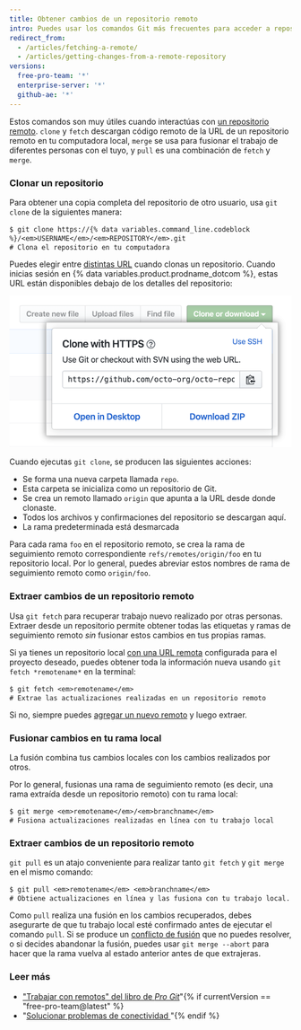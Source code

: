 ```yaml
---
title: Obtener cambios de un repositorio remoto
intro: Puedes usar los comandos Git más frecuentes para acceder a repositorios remotos.
redirect_from:
  - /articles/fetching-a-remote/
  - /articles/getting-changes-from-a-remote-repository
versions:
  free-pro-team: '*'
  enterprise-server: '*'
  github-ae: '*'
---
```


Estos comandos son muy útiles cuando interactúas con [un repositorio remoto](/articles/about-remote-repositories). `clone` y `fetch` descargan código remoto de la URL de un repositorio remoto en tu computadora local, `merge` se usa para fusionar el trabajo de diferentes personas con el tuyo, y `pull` es una combinación de `fetch` y `merge`.

### Clonar un repositorio

Para obtener una copia completa del repositorio de otro usuario, usa `git clone` de la siguientes manera:

```shell
$ git clone https://{% data variables.command_line.codeblock %}/<em>USERNAME</em>/<em>REPOSITORY</em>.git
# Clona el repositorio en tu computadora
```

Puedes elegir entre [distintas URL](/articles/which-remote-url-should-i-use) cuando clonas un repositorio. Cuando inicias sesión en {% data variables.product.prodname_dotcom %}, estas URL están disponibles debajo de los detalles del repositorio:

![Lista de URL remotas](/assets/images/help/repository/remotes-url.png)

Cuando ejecutas `git clone`, se producen las siguientes acciones:
- Se forma una nueva carpeta llamada `repo`.
- Esta carpeta se inicializa como un repositorio de Git.
- Se crea un remoto llamado `origin` que apunta a la URL desde donde clonaste.
- Todos los archivos y confirmaciones del repositorio se descargan aquí.
- La rama predeterminada está desmarcada

Para cada rama `foo` en el repositorio remoto, se crea la rama de seguimiento remoto correspondiente `refs/remotes/origin/foo` en tu repositorio local. Por lo general, puedes abreviar estos nombres de rama de seguimiento remoto como `origin/foo`.

### Extraer cambios de un repositorio remoto

Usa `git fetch` para recuperar trabajo nuevo realizado por otras personas. Extraer desde un repositorio permite obtener todas las etiquetas y ramas de seguimiento remoto *sin* fusionar estos cambios en tus propias ramas.

Si ya tienes un repositorio local [con una URL remota](/articles/adding-a-remote) configurada para el proyecto deseado, puedes obtener toda la información nueva usando `git fetch *remotename*` en la terminal:

```shell
$ git fetch <em>remotename</em>
# Extrae las actualizaciones realizadas en un repositorio remoto
```

Si no, siempre puedes [agregar un nuevo remoto](/articles/adding-a-remote) y luego extraer.

### Fusionar cambios en tu rama local

La fusión combina tus cambios locales con los cambios realizados por otros.

Por lo general, fusionas una rama de seguimiento remoto (es decir, una rama extraída desde un repositorio remoto) con tu rama local:

```shell
$ git merge <em>remotename</em>/<em>branchname</em>
# Fusiona actualizaciones realizadas en línea con tu trabajo local
```

### Extraer cambios de un repositorio remoto

`git pull` es un atajo conveniente para realizar tanto `git fetch` y `git merge` en el mismo comando:

```shell
$ git pull <em>remotename</em> <em>branchname</em>
# Obtiene actualizaciones en línea y las fusiona con tu trabajo local.
```

Como `pull` realiza una fusión en los cambios recuperados, debes asegurarte de que tu trabajo local esté confirmado antes de ejecutar el comando `pull`. Si se produce un [conflicto de fusión](/articles/resolving-a-merge-conflict-using-the-command-line) que no puedes resolver, o si decides abandonar la fusión, puedes usar `git merge --abort` para hacer que la rama vuelva al estado anterior antes de que extrajeras.

### Leer más

- ["Trabajar con remotos" del libro de _Pro Git_](https://git-scm.com/book/en/Git-Basics-Working-with-Remotes)"{% if currentVersion == "free-pro-team@latest" %}
- "[Solucionar problemas de conectividad ](/articles/troubleshooting-connectivity-problems)"{% endif %}
